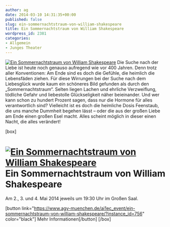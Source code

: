 ```yaml
---
author: ag
date: 2014-03-10 14:31:35+00:00
published: false
slug: ein-sommernachtstraum-von-william-shakespeare
title: Ein Sommernachtstraum von William Shakespeare
wordpress_id: 2381
categories:
- Allgemein
- Junges Theater
---
```


[![Ein Sommernachtstraum von William Shakespeare](https://www.agv-muenchen.de/wp-content/uploads/2014/03/Sommernachtstraum_Website.jpg)](https://www.agv-muenchen.de/ai1ec_event/ein-sommernachtstraum-von-william-shakespeare/?instance_id=756)
Die Suche nach der Liebe ist heute noch genauso aufregend wie vor 400 Jahren. Denn trotz aller Konventionen: Am Ende sind es doch die Gefühle, die heimlich die Lebensfäden ziehen. Für diese Wirrungen bei der Suche nach dem Liebesglück wurde kaum ein schöneres Bild gefunden als durch den „Sommernachtstraum“. Selten liegen Lachen und ehrliche Verzweiflung, tödliche Gefahr und liebestolle Glückseligkeit näher beieinander. Und wer kann schon zu hundert Prozent sagen, dass nur die Hormone für alles verantwortlich sind? Vielleicht ist es doch die heimliche Dosis Feenstaub, die uns manche Dummheit begehen lässt – oder die aus der großen Liebe am Ende einen großen Esel macht. Alles scheint möglich in dieser einen Nacht, die alles verändert!

[box]

# [![Ein Sommernachtstraum von William Shakespeare](https://www.agv-muenchen.de/wp-content/uploads/2014/03/Sommernachtstraum_Website.jpg)](https://www.agv-muenchen.de/ai1ec_event/ein-sommernachtstraum-von-william-shakespeare/?instance_id=756)Ein Sommernachtstraum von William Shakespeare

Am 2., 3. und 4. Mai 2014 jeweils um 19:30 Uhr im Großen Saal.

[button link="https://www.agv-muenchen.de/ai1ec_event/ein-sommernachtstraum-von-william-shakespeare/?instance_id=756" color="black"] Mehr Informationen[/button]
[/box]

